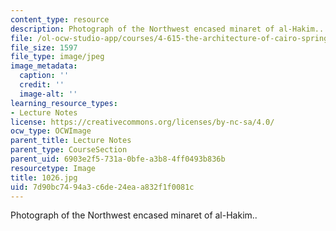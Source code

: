 ```yaml
---
content_type: resource
description: Photograph of the Northwest encased minaret of al-Hakim..
file: /ol-ocw-studio-app/courses/4-615-the-architecture-of-cairo-spring-2002/7d90bc7494a3c6de24eaa832f1f0081c_1026.jpg
file_size: 1597
file_type: image/jpeg
image_metadata:
  caption: ''
  credit: ''
  image-alt: ''
learning_resource_types:
- Lecture Notes
license: https://creativecommons.org/licenses/by-nc-sa/4.0/
ocw_type: OCWImage
parent_title: Lecture Notes
parent_type: CourseSection
parent_uid: 6903e2f5-731a-0bfe-a3b8-4ff0493b836b
resourcetype: Image
title: 1026.jpg
uid: 7d90bc74-94a3-c6de-24ea-a832f1f0081c
---
```

Photograph of the Northwest encased minaret of al-Hakim..